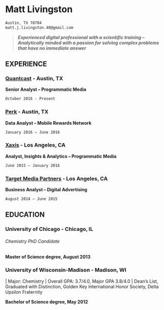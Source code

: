 # Matt Livingston 
```markdown 
Austin, TX 78704
matt.j.livingston.40@gmail.com
```
>_**Experienced digital professional with a scientific training – Analytically minded with a passion for solving complex problems that have no immediate answer**_

## EXPERIENCE
### [Quantcast](https://www.quantcast.com/) - Austin, TX 
**Senior Analyst – Programmatic Media**
```markdown 
October 2016 - Present
```
### [Perk](https://perk.com/) - Austin, TX  
**Data Analyst – Mobile Rewards Network**
```markdown
January 2016 – June 2016
```
### [Xaxis](https://www.xaxis.com/) - Los Angeles, CA  
**Analyst, Insights & Analytics – Programmatic Media**
```markdown
June 2015 – January 2016
```
### [Target Media Partners](https://www.targetmediapartners.com/) - Los Angeles, CA  
**Business Analyst – Digital Advertising**
```markdown
August 2014 – June 2015
```
## EDUCATION
### University of Chicago - Chicago, IL
###### Chemistry PhD Candidate
**Master of Science degree, August 2013**

### University of Wisconsin-Madison - Madison, WI ###

| Major: Chemistry
| Overall GPA: 3.7/4.0, Major GPA 3.8/4.0
| Dean’s List, Graduated with Distinction, Golden Key International Honor Society, Delta Upsilon Fraternity

**Bachelor of Science degree, May 2012**
